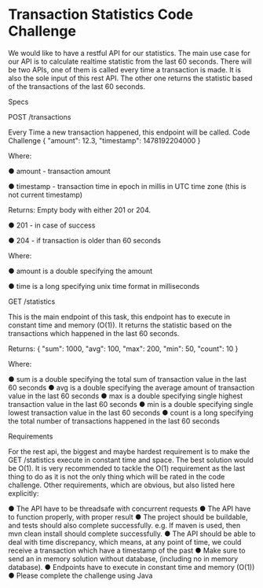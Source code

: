 # Transaction Statistics Code Challenge


We would like to have a restful API for our statistics. The main use case for our API is to calculate realtime statistic from the last 60 seconds. There will be two APIs, one of them is called every time a transaction is made. It is also the sole input of this rest API. The other one returns the statistic based of the transactions of the last 60 seconds.

Specs

 POST /transactions

Every Time a new transaction happened, this endpoint will be called. Code Challenge
{ "amount": 12.3, "timestamp": 1478192204000 }

Where:

● amount - transaction amount

● timestamp - transaction time in epoch in millis in UTC time zone (this is not current timestamp)

Returns: Empty body with either 201 or 204.


● 201 - in case of success

● 204 - if transaction is older than 60 seconds

Where:

 ● amount is a double specifying the amount
 
 ● time is a long specifying unix time format in milliseconds


GET /statistics

This is the main endpoint of this task, this endpoint has to execute in constant time and memory (O(1)). It returns the statistic based on the transactions which happened in the last 60 seconds.

Returns: { "sum": 1000, "avg": 100, "max": 200, "min": 50, "count": 10 }


Where:

● sum is a double specifying the total sum of transaction value in the last 60 seconds
● avg is a double specifying the average amount of transaction value in the last 60 seconds
● max is a double specifying single highest transaction value in the last 60 seconds
● min is a double specifying single lowest transaction value in the last 60 seconds
● count is a long specifying the total number of transactions happened in the last 60 seconds

Requirements

 For the rest api, the biggest and maybe hardest requirement is to make the GET /statistics execute in constant time and space. The best solution would be O(1). It is very recommended to tackle the O(1) requirement as the last thing to do as it is not the only thing which will be rated in the code challenge.
Other requirements, which are obvious, but also listed here explicitly:

● The API have to be threadsafe with concurrent requests
● The API have to function properly, with proper result
● The project should be buildable, and tests should also complete successfully. e.g. If maven is used, then mvn clean install should complete successfully.
● The API should be able to deal with time discrepancy, which means, at any point of time, we could receive a transaction which have a timestamp of the past
● Make sure to send an in memory solution without database, (including no in memory database).
● Endpoints have to execute in constant time and memory (O(1))
● Please complete the challenge using Java


